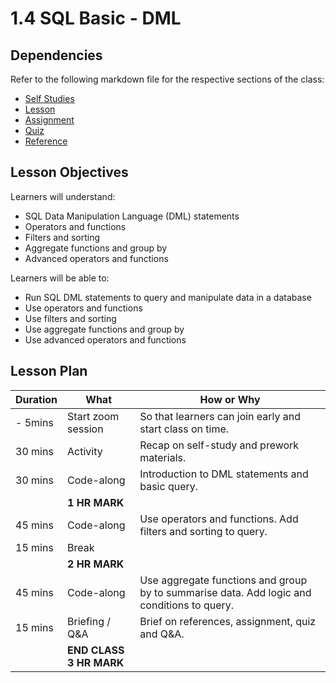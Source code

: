 # 1.4 SQL Basic - DML

## Dependencies

Refer to the following markdown file for the respective sections of the class:

- [Self Studies](./studies.md)
- [Lesson](./lesson.md)
- [Assignment](./assignment.md)
- [Quiz](./quiz.md)
- [Reference](./reference.md)

## Lesson Objectives

Learners will understand:

- SQL Data Manipulation Language (DML) statements
- Operators and functions
- Filters and sorting
- Aggregate functions and group by
- Advanced operators and functions

Learners will be able to:

- Run SQL DML statements to query and manipulate data in a database
- Use operators and functions
- Use filters and sorting
- Use aggregate functions and group by
- Use advanced operators and functions

## Lesson Plan

| Duration | What                    | How or Why                                                                                 |
| -------- | ----------------------- | ------------------------------------------------------------------------------------------ |
| - 5mins  | Start zoom session      | So that learners can join early and start class on time.                                   |
| 30 mins  | Activity                | Recap on self-study and prework materials.                                                 |
| 30 mins  | Code-along              | Introduction to DML statements and basic query.                                            |
|          | **1 HR MARK**           |
| 45 mins  | Code-along              | Use operators and functions. Add filters and sorting to query.                             |
| 15 mins  | Break                   |                                                                                            |
|          | **2 HR MARK**           |
| 45 mins  | Code-along              | Use aggregate functions and group by to summarise data. Add logic and conditions to query. |
| 15 mins  | Briefing / Q&A          | Brief on references, assignment, quiz and Q&A.                                             |
|          | **END CLASS 3 HR MARK** |
